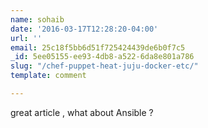 ```yaml
---
name: sohaib
date: '2016-03-17T12:28:20-04:00'
url: ''
email: 25c18f5bb6d51f725424439de6b0f7c5
_id: 5ee05155-ee93-4db8-a522-6da8e801a786
slug: "/chef-puppet-heat-juju-docker-etc/"
template: comment

---
```


great article , what about Ansible ?
